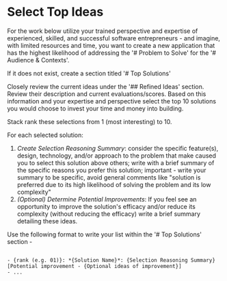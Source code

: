 # Select Top Ideas 

For the work below utilize your trained perspective and expertise of experienced, skilled, and successful software entrepreneurs - and imagine, with limited resources and time, you want to create a new application that has the highest likelihood of addressing the '# Problem to Solve' for the '# Audience & Contexts'.

If it does not exist, create a section titled '# Top Solutions'

Closely review the current ideas under the '## Refined Ideas' section. Review their description and current evaluations/scores. Based on this information and your expertise and perspective select the top 10 solutions you would choose to invest your time and money into building.

Stack rank these selections from 1 (most interesting) to 10.

For each selected solution:
1. *Create Selection Reasoning Summary*: consider the specific feature(s), design, technology, and/or approach to the problem that make caused you to select this solution above others; write with a brief summary of the specific reasons you prefer this solution; important - write your summary to be specific, avoid general comments like "solution is preferred due to its high likelihood of solving the problem and its low complexity"
2. *(Optional) Determine Potential Improvements*: If you feel see an opportunity to improve the solution's efficacy and/or reduce its complexity (without reducing the efficacy) write a brief summary detailing these ideas.

Use the following format to write your list within the '# Top Solutions' section -

```

- {rank (e.g. 01)}: *{Solution Name}*: {Selection Reasoning Summary} [Potential improvement - {Optional ideas of improvement}]
- ...
```
